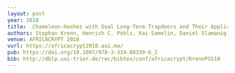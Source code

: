 ```yaml
---
layout: post
year: 2018
title:  Chameleon-Hashes with Dual Long-Term Trapdoors and Their Applications
authors: Stephan Krenn, Henrich C. Pöhls, Kai Samelin, Daniel Slamanig
venue: AFRICACRYPT 2018
vurl: https://africacrypt2018.aui.ma/
pub: https://doi.org/10.1007/978-3-319-89339-6_2
bib: http://dblp.uni-trier.de/rec/bibtex/conf/africacrypt/KrennPSS18
---
```


